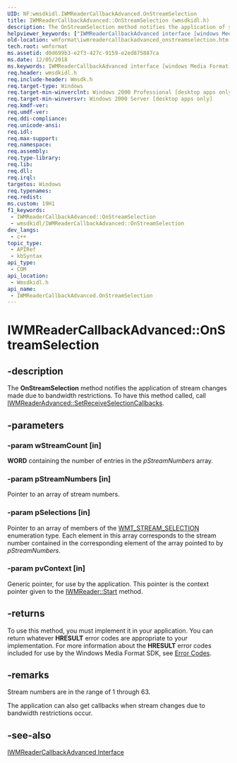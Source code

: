 ```yaml
---
UID: NF:wmsdkidl.IWMReaderCallbackAdvanced.OnStreamSelection
title: IWMReaderCallbackAdvanced::OnStreamSelection (wmsdkidl.h)
description: The OnStreamSelection method notifies the application of stream changes made due to bandwidth restrictions. To have this method called, call IWMReaderAdvanced::SetReceiveSelectionCallbacks.
helpviewer_keywords: ["IWMReaderCallbackAdvanced interface [windows Media Format]","OnStreamSelection method","IWMReaderCallbackAdvanced.OnStreamSelection","IWMReaderCallbackAdvanced::OnStreamSelection","IWMReaderCallbackAdvancedOnStreamSelection","OnStreamSelection","OnStreamSelection method [windows Media Format]","OnStreamSelection method [windows Media Format]","IWMReaderCallbackAdvanced interface","wmformat.iwmreadercallbackadvanced_onstreamselection","wmsdkidl/IWMReaderCallbackAdvanced::OnStreamSelection"]
old-location: wmformat\iwmreadercallbackadvanced_onstreamselection.htm
tech.root: wmformat
ms.assetid: d0d699b3-e2f3-427c-9159-e2ed875887ca
ms.date: 12/05/2018
ms.keywords: IWMReaderCallbackAdvanced interface [windows Media Format],OnStreamSelection method, IWMReaderCallbackAdvanced.OnStreamSelection, IWMReaderCallbackAdvanced::OnStreamSelection, IWMReaderCallbackAdvancedOnStreamSelection, OnStreamSelection, OnStreamSelection method [windows Media Format], OnStreamSelection method [windows Media Format],IWMReaderCallbackAdvanced interface, wmformat.iwmreadercallbackadvanced_onstreamselection, wmsdkidl/IWMReaderCallbackAdvanced::OnStreamSelection
req.header: wmsdkidl.h
req.include-header: Wmsdk.h
req.target-type: Windows
req.target-min-winverclnt: Windows 2000 Professional [desktop apps only],Windows Media Format 7 SDK, or later versions of the SDK
req.target-min-winversvr: Windows 2000 Server [desktop apps only]
req.kmdf-ver: 
req.umdf-ver: 
req.ddi-compliance: 
req.unicode-ansi: 
req.idl: 
req.max-support: 
req.namespace: 
req.assembly: 
req.type-library: 
req.lib: 
req.dll: 
req.irql: 
targetos: Windows
req.typenames: 
req.redist: 
ms.custom: 19H1
f1_keywords:
 - IWMReaderCallbackAdvanced::OnStreamSelection
 - wmsdkidl/IWMReaderCallbackAdvanced::OnStreamSelection
dev_langs:
 - c++
topic_type:
 - APIRef
 - kbSyntax
api_type:
 - COM
api_location:
 - Wmsdkidl.h
api_name:
 - IWMReaderCallbackAdvanced.OnStreamSelection
---
```


# IWMReaderCallbackAdvanced::OnStreamSelection


## -description

The <b>OnStreamSelection</b> method notifies the application of stream changes made due to bandwidth restrictions. To have this method called, call <a href="https://docs.microsoft.com/windows/desktop/api/wmsdkidl/nf-wmsdkidl-iwmreaderadvanced-setreceiveselectioncallbacks">IWMReaderAdvanced::SetReceiveSelectionCallbacks</a>.

## -parameters

### -param wStreamCount [in]

<b>WORD</b> containing the number of entries in the <i>pStreamNumbers</i> array.

### -param pStreamNumbers [in]

Pointer to an array of stream numbers.

### -param pSelections [in]

Pointer to an array of members of the <a href="https://docs.microsoft.com/windows/desktop/api/wmsdkidl/ne-wmsdkidl-wmt_stream_selection">WMT_STREAM_SELECTION</a> enumeration type. Each element in this array corresponds to the stream number contained in the corresponding element of the array pointed to by <i>pStreamNumbers</i>.

### -param pvContext [in]

Generic pointer, for use by the application. This pointer is the context pointer given to the <a href="https://docs.microsoft.com/windows/desktop/api/wmsdkidl/nf-wmsdkidl-iwmreader-start">IWMReader::Start</a> method.

## -returns

To use this method, you must implement it in your application. You can return whatever <b>HRESULT</b> error codes are appropriate to your implementation. For more information about the <b>HRESULT</b> error codes included for use by the Windows Media Format SDK, see <a href="https://docs.microsoft.com/windows/desktop/wmformat/error-codes">Error Codes</a>.

## -remarks

Stream numbers are in the range of 1 through 63.

The application can also get callbacks when stream changes due to bandwidth restrictions occur.

## -see-also

<a href="https://docs.microsoft.com/windows/desktop/api/wmsdkidl/nn-wmsdkidl-iwmreadercallbackadvanced">IWMReaderCallbackAdvanced Interface</a>

